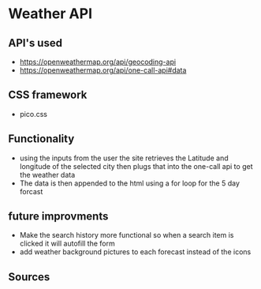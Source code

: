 # Weather API
## API's used
- https://openweathermap.org/api/geocoding-api
- https://openweathermap.org/api/one-call-api#data
## CSS framework
- pico.css
## Functionality
- using the inputs from the user the site retrieves the Latitude and longitude of the selected city then plugs that into the one-call api to get the weather data
- The data is then appended to the html using a for loop for the 5 day forcast
## future improvments
- Make the search history more functional so when a search item is clicked it will autofill the form
- add weather background pictures to each forecast instead of the icons 
## Sources
